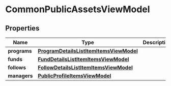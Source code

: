 # CommonPublicAssetsViewModel

## Properties
Name | Type | Description | Notes
------------ | ------------- | ------------- | -------------
**programs** | [**ProgramDetailsListItemItemsViewModel**](ProgramDetailsListItemItemsViewModel.md) |  |  [optional]
**funds** | [**FundDetailsListItemItemsViewModel**](FundDetailsListItemItemsViewModel.md) |  |  [optional]
**follows** | [**FollowDetailsListItemItemsViewModel**](FollowDetailsListItemItemsViewModel.md) |  |  [optional]
**managers** | [**PublicProfileItemsViewModel**](PublicProfileItemsViewModel.md) |  |  [optional]

